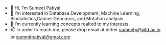 - 👋 Hi, I’m Sumeet Patiyal
- 👀 I’m interested in Database Development, Machine Learning, Biostatistics,Cancer Genomics, and Mutation analysis.
- 🌱 I’m currently learning concepts realted to my interests.
- 📫 In order to reach me, please drop email at either sumeetp@iiitd.ac.in or summitpatiyal@gmai.com

<!---
sumeetpatiyal/sumeetpatiyal is a ✨ special ✨ repository because its `README.md` (this file) appears on your GitHub profile.
You can click the Preview link to take a look at your changes.
--->
